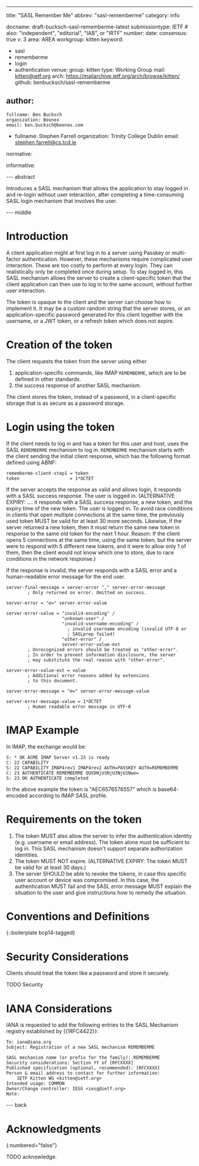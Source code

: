 ---
title: "SASL Remember Me"
abbrev: "sasl-rememberme"
category: info

docname: draft-bucksch-sasl-rememberme-latest
submissiontype: IETF  # also: "independent", "editorial", "IAB", or "IRTF"
number:
date:
consensus: true
v: 3
area: AREA
workgroup: kitten
keyword:
 - sasl
 - rememberme
 - login
 - authentication
venue:
  group: kitten
  type: Working Group
  mail: kitten@ietf.org
  arch: https://mailarchive.ietf.org/arch/browse/kitten/
  github: benbucksch/sasl-rememberme

author:
 -
    fullname: Ben Bucksch
    organization: Beonex
    email: ben.bucksch@beonex.com
 -
    fullname: Stephen Farrell
    organization: Trinity College Dublin
    email: stephen.farrell@cs.tcd.ie

normative:

informative:


--- abstract

Introduces a SASL mechanism that allows the application to stay
logged in and re-login without user interaction, after completing a
time-consuming SASL login mechanism that involves the user.

--- middle

# Introduction

A client application might at first log in to a server using
Passkey or multi-factor authentication. However, these mechanisms
require complicated user interaction. These are too costly to
perform at every login. They can realistically only be
completed once during setup. To stay logged in, this SASL
mechanism allows the server to create a client-specific token that
the client application can then use to log in to the same account,
without further user interaction.

The token is opaque to the client and the server can choose how to
implement it. It may be a custom random string that the server
stores, or an application-specific password generated for this
client together with the username, or a JWT token, or a
refresh token which does not expire.

# Creation of the token

The client requests the token from the server using either
1. application-specific commands, like IMAP `REMEMBERME`,
which are to be defined in other standards.
2. the success response of another SASL mechanism.

The client stores the token, instead of a password,
in a client-specific storage that is as secure as a password
storage.

# Login using the token

If the client needs to log in and has a token for this user and host, uses
the SASL `REMEMBERME` mechanism to log in.  `REMEMBERME` mechanism starts
with the client sending the initial client response, which has the following
format defined using ABNF:

~~~~ abnf
rememberme-client-step1 = token
token                   = 1*OCTET
~~~~

If the server accepts the response as valid and allows login, it responds with
a SASL success response. The user is logged in.  (ALTERNATIVE EXPIRY: ....  it
responds with a SASL success response, a new token, and the expiry time of the
new token. The user is logged in.  To avoid race conditions in clients that
open multiple connections at the same time, the previously used token MUST be
valid for at least 30 more seconds. Likewise, if the server returned a new
token, then it must return the same new token in response to the same old token
for the next 1 hour.  Reason: If the client opens 5 connections at the same
time, using the same token, but the server were to respond with 5 different new
tokens, and it were to allow only 1 of them, then the client would not know
which one to store, due to race conditions in the network response.)

If the response is invalid, the server responds with a SASL error and a
human-readable error message for the end user.

~~~~ abnf
server-final-message = server-error "," server-error-message
        ; Only returned on error. Omitted on success.

server-error = "e=" server-error-value

server-error-value = "invalid-encoding" /
                     "unknown-user" /
                     "invalid-username-encoding" /
                       ; invalid username encoding (invalid UTF-8 or
                       ; SASLprep failed)
                     "other-error" /
                     server-error-value-ext
        ; Unrecognized errors should be treated as "other-error".
        ; In order to prevent information disclosure, the server
        ; may substitute the real reason with "other-error".

server-error-value-ext = value
        ; Additional error reasons added by extensions
        ; to this document.

server-error-message = "m=" server-error-message-value

server-error-message-value = 1*OCTET
        ; Human readable error message in UTF-8
~~~~

# IMAP Example

In IMAP, the exchange would be:

~~~~
S: * OK ACME IMAP Server v1.23 is ready
C: 22 CAPABILITY
S: 22 CAPABILITY IMAP4rev1 IMAP4rev2 AUTH=PASSKEY AUTH=REMEMBERME
C: 23 AUTHENTICATE REMEMBERME QUVDNjU3NjU3NjU1Nwo=
S: 23 OK AUTHENTICATE completed
~~~~

In the above example the token is "AEC6576576557" which is base64-encoded
according to IMAP SASL profile.

# Requirements on the token

1. The token MUST also allow the server to infer the authentication identity (e.g. username or email address).
The token alone must be sufficient to log in.
This SASL mechanism doesn't support separate authorization identities.
2. The token MUST NOT expire.
(ALTERNATIVE EXPIRY: The token MUST be valid for at least 30 days.)
3. The server SHOULD be able to revoke the tokens,
in case this specific user account or device was compromised.
In this case, the authentication MUST fail and the SASL error message
MUST explain the situation to the user and give instructions
how to remedy the situation.

# Conventions and Definitions

{::boilerplate bcp14-tagged}


# Security Considerations

Clients should treat the token like a password and store it securely.

TODO Security


# IANA Considerations

IANA is requested to add the following entries to the SASL Mechanism registry
established by {{!RFC4422}}:

~~~~
To: iana@iana.org
Subject: Registration of a new SASL mechanism REMEMBERME

SASL mechanism name (or prefix for the family): REMEMBERME
Security considerations: Section YY of [RFCXXXX]
Published specification (optional, recommended): [RFCXXXX]
Person & email address to contact for further information:
    IETF Kitten WG <kitten@ietf.org>
Intended usage: COMMON
Owner/Change controller: IESG <iesg@ietf.org>
Note:
~~~~

--- back

# Acknowledgments
{:numbered="false"}

TODO acknowledge.
